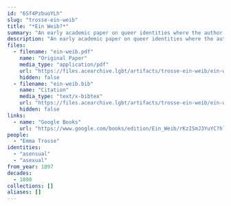 ```yaml
---
id: "6Sf4PzbuoYLh"
slug: "trosse-ein-weib"
title: "*Ein Weib?*"
summary: "An early academic paper on queer identities where the author self-identities as asexual"
description: "An early academic paper on queer identities where the author discusses asexuality using the label *sinnlichkeitslosigkeit* (asensuality) and self-identifies as such"
files:
  - filename: "ein-weib.pdf"
    name: "Original Paper"
    media_type: "application/pdf"
    url: "https://files.acearchive.lgbt/artifacts/trosse-ein-weib/ein-weib.pdf"
    hidden: false
  - filename: "ein-weib.bib"
    name: "Citation"
    media_type: "text/x-bibtex"
    url: "https://files.acearchive.lgbt/artifacts/trosse-ein-weib/ein-weib.bib"
    hidden: false
links:
  - name: "Google Books"
    url: "https://www.google.com/books/edition/Ein_Weib/rKzISmJ3YuYC?hl=en"
people:
  - "Emma Trosse"
identities:
  - "asensual"
  - "asexual"
from_year: 1897
decades:
  - 1890
collections: []
aliases: []
---
```

